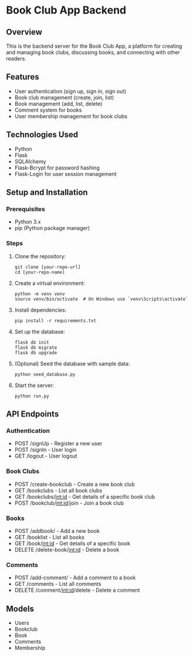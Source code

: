 # Book Club App Backend

## Overview
This is the backend server for the Book Club App, a platform for creating and managing book clubs, discussing books, and connecting with other readers.

## Features
- User authentication (sign up, sign in, sign out)
- Book club management (create, join, list)
- Book management (add, list, delete)
- Comment system for books
- User membership management for book clubs

## Technologies Used
- Python
- Flask
- SQLAlchemy
- Flask-Bcrypt for password hashing
- Flask-Login for user session management

## Setup and Installation

### Prerequisites
- Python 3.x
- pip (Python package manager)

### Steps
1. Clone the repository:
   ```
   git clone [your-repo-url]
   cd [your-repo-name]
   ```

2. Create a virtual environment:
   ```
   python -m venv venv
   source venv/bin/activate  # On Windows use `venv\Scripts\activate`
   ```

3. Install dependencies:
   ```
   pip install -r requirements.txt
   ```

4. Set up the database:
   ```
   flask db init
   flask db migrate
   flask db upgrade
   ```

5. (Optional) Seed the database with sample data:
   ```
   python seed_database.py
   ```

6. Start the server:
   ```
   python run.py
   ```

## API Endpoints

### Authentication
- POST /signUp - Register a new user
- POST /signIn - User login
- GET /logout - User logout

### Book Clubs
- POST /create-bookclub - Create a new book club
- GET /bookclubs - List all book clubs
- GET /bookclubs/<int:id> - Get details of a specific book club
- POST /bookclub/<int:id>/join - Join a book club

### Books
- POST /addbook/ - Add a new book
- GET /booklist - List all books
- GET /book/<int:id> - Get details of a specific book
- DELETE /delete-book/<int:id> - Delete a book

### Comments
- POST /add-comment/ - Add a comment to a book
- GET /comments - List all comments
- DELETE /comment/<int:id>/delete - Delete a comment

## Models
- Users
- Bookclub
- Book
- Comments
- Membership

